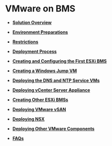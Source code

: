 # VMware on BMS<a name="EN-US_TOPIC_0140749130"></a>

-   **[Solution Overview](solution-overview.md)**  

-   **[Environment Preparations](environment-preparations.md)**  

-   **[Restrictions](restrictions.md)**  

-   **[Deployment Process](deployment-process.md)**  

-   **[Creating and Configuring the First ESXi BMS](creating-and-configuring-the-first-esxi-bms.md)**  

-   **[Creating a Windows Jump VM](creating-a-windows-jump-vm.md)**  

-   **[Deploying the DNS and NTP Service VMs](deploying-the-dns-and-ntp-service-vms.md)**  

-   **[Deploying vCenter Server Appliance](deploying-vcenter-server-appliance.md)**  

-   **[Creating Other ESXi BMSs](creating-other-esxi-bmss.md)**  

-   **[Deploying VMware vSAN](deploying-vmware-vsan.md)**  

-   **[Deploying NSX](deploying-nsx.md)**  

-   **[Deploying Other VMware Components](deploying-other-vmware-components.md)**  

-   **[FAQs](faqs.md)**  


